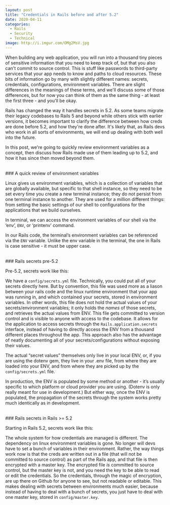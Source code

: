 ```yaml
---
layout: post
title: "Credentials in Rails before and after 5.2"
date: 2020-04-11
categories:
  - Rails
  - Security
  - Technical
image: http://i.imgur.com/OMg2MsV.jpg
---
```


When building any web application, you will run into a thousand tiny pieces of
sensitive information that you need to keep track of, but that you also can't
commit to source control. This is stuff like passwords to third-party services
that your app needs to know and paths to cloud resources. These bits of information
go by many with slightly different names: secrets, credentials, configurations,
environment variables. There are slight differences in the meanings of these terms, and
we'll discuss some of those differences, but for now you can think of
them as the same thing - at least the first three - and you'll be okay.

Rails has changed the way it handles secrets in 5.2. As some teams
migrate their legacy codebases to Rails 5 and beyond while others
stick with earlier versions, it becomes important to clarify the difference between
how creds are done before 5.2, and how they're done after. It's likely
that, as Rails devs who work in all sorts of environments, we will end up dealing
with both well into the future.

In this post, we're going to quickly review environment variables as a concept,
then discuss how Rails made use of them leading up to 5.2, and how it has since then
moved beyond them.

<br/>
### A quick review of environment variables
<br/>

Linux gives us environment variables, which is a collection of variables that are globally available, but specific to that shell instance, so they need to be set every time you create a new terminal instance; they do not persist from one terminal instance to another.  They are used for a million different things: from setting the basic settings of our shell to configurations for the applications that we build ourselves.

In terminal, we can access the environment variables of our shell via the ‘env’, `ENV`, or ‘printenv’ command.

In our Rails code, the terminal’s environment variables can be referenced via the `ENV` variable. Unlike the env variable in the terminal, the one in Rails is case sensitive - it must be upper case.

<br/>
### Rails secrets pre-5.2
<br/>

Pre-5.2, secrets work like this:

We have a `config/secrets.yml` file. Technically, you could put all of your secrets directly here. But by convention, this file was used more as a liason between your rails code and the linux runtime environment that your app was running in, and which contained your secrets, stored in environment variables. In other words, this file does not hold the actual values of your secrets/environment variables; it only holds the _names_ of those secrets, and retrieves the actual values from ENV. This file gets committed to version control and is visible to anyone with access to the codebase. It allows for the application to access secrets through the `Rails.application.secrets` interface, instead of having to directly access the ENV from a thousand different places throughout the app. This approach also has the advantage of neatly documenting all of your secrets/configurations without exposing their values.

The actual “secret values” themselves only live in your local ENV, or, if you are using the dotenv gem, they live in your .env file, from where they are loaded into your ENV, and from where they are picked up by the `config/secrets.yml` file.

In production, the ENV is populated by some method or another - it’s usually specific to which platform or cloud provider you are using. (Dotenv is only really meant for use in development.) But either way, once the ENV is populated, the propagation of the secrets through the system works pretty much identically as in development.

<br/>
### Rails secrets in Rails >= 5.2
<br/>

Starting in Rails 5.2, secrets work like this:

The whole system for how credentials are managed is different. The dependency on linux environment variables is gone. No longer will devs have to set a bunch of variables in their environment. Rather, the way things work now is that the creds are written out in a file (that will not be committed to source control) as part of the Rails app, and that file is then encrypted with a master key. The encrypted file _is_ committed to source control, but the master key is not, and you need the key to be able to read or edit the credentials. So the credentials, through the magic of encryption, are up there on Github for anyone to see, but not readable or editable. This makes dealing with secrets between environments much easier, because instead of having to deal with a bunch of secrets, you just have to deal with one master key, stored in `config/master.key`.
